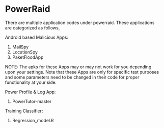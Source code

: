 # PowerRaid
There are multiple application codes under powerraid.
These applications are categorized as follows,

Android based Malicious Apps:
1. MailSpy
2. LocationSpy
3. PaketFloodApp

NOTE: The apks for these Apps may or may not work for you depending upon your settings. Note that these Apps are only for specific test purposes and some parameters need to be changed in their code for proper functionality at your side.

Power Profile & Log App:
1. PowerTutor-master

Training Classifier:
1. Regression_model.R



